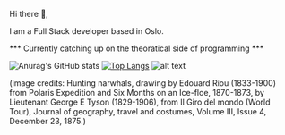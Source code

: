 Hi there 👋,

I am a Full Stack developer based in Oslo.

*** Currently catching up on the theoratical side of programming ***

![Anurag's GitHub stats](https://github-readme-stats.vercel.app/api?username=isaoxenaar&show_icons=true&theme=gruvbox)
[![Top Langs](https://github-readme-stats.vercel.app/api/top-langs/?username=isaoxenaar&langs_count=7&layout=compact&theme=gruvbox&hide_progress=true)](https://github.com/isaoxenaar/github-readme-stats)
![alt text](https://i.insider.com/5de93f1dfd9db264555807e9?width=600&format=jpeg&auto=webp)

(image credits: Hunting narwhals, drawing by Edouard Riou (1833-1900) from Polaris Expedition and Six Months on an Ice-floe, 1870-1873, by Lieutenant George E Tyson (1829-1906), from Il Giro del mondo (World Tour), Journal of geography, travel and costumes, Volume III, Issue 4, December 23, 1875.)
